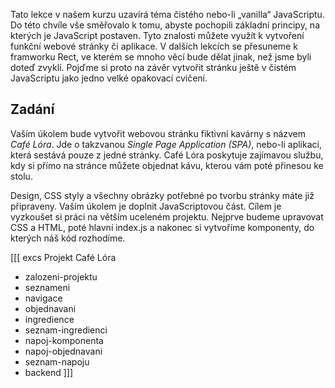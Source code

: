 Tato lekce v našem kurzu uzavírá téma čistého nebo-li „vanilla“ JavaScriptu. Do této chvíle vše směřovalo k tomu, abyste pochopili základní principy, na kterých je JavaScript postaven. Tyto znalosti můžete využít k vytvoření funkční webové stránky či aplikace. V dalších lekcích se přesuneme k framworku Rect, ve kterém se mnoho věcí bude dělat jinak, než jsme byli doteď zvyklí. Pojďme si proto na závěr vytvořit stránku ještě v čistém JavaScriptu jako jedno velké opakovací cvičení.

## Zadání

Vaším úkolem bude vytvořit webovou stránku fiktivní kavárny s názvem <i>Café Lóra</i>. Jde o takzvanou _Single Page Application (SPA)_, nebo-li aplikaci, která sestává pouze z jedné stránky. Café Lóra poskytuje zajímavou službu, kdy si přímo na stránce můžete objednat kávu, kterou vám poté přinesou ke stolu.

Design, CSS styly a všechny obrázky potřebné po tvorbu stránky máte již připraveny. Vaším úkolem je doplnit JavaScriptovou část. Cílem je vyzkoušet si práci na větším uceleném projektu. Nejprve budeme upravovat CSS a HTML, poté hlavní index.js a nakonec si vytvoříme komponenty, do kterých náš kód rozhodíme.

[[[ excs Projekt Café Lóra

- zalozeni-projektu
- seznameni
- navigace
- objednavani
- ingredience
- seznam-ingredienci
- napoj-komponenta
- napoj-objednavani
- seznam-napoju
- backend
  ]]]
